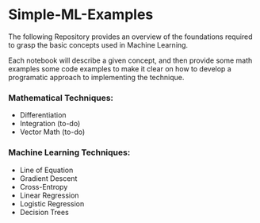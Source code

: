 # Simple-ML-Examples

The following Repository provides an overview of the foundations required to grasp the basic concepts used in Machine Learning.

Each notebook will describe a given concept, and then provide some math examples some code examples to make it clear on how to develop a programatic approach to implementing the technique.

### Mathematical Techniques:
- Differentiation
- Integration (to-do)
- Vector Math (to-do)

### Machine Learning Techniques:
- Line of Equation
- Gradient Descent
- Cross-Entropy
- Linear Regression
- Logistic Regression
- Decision Trees


